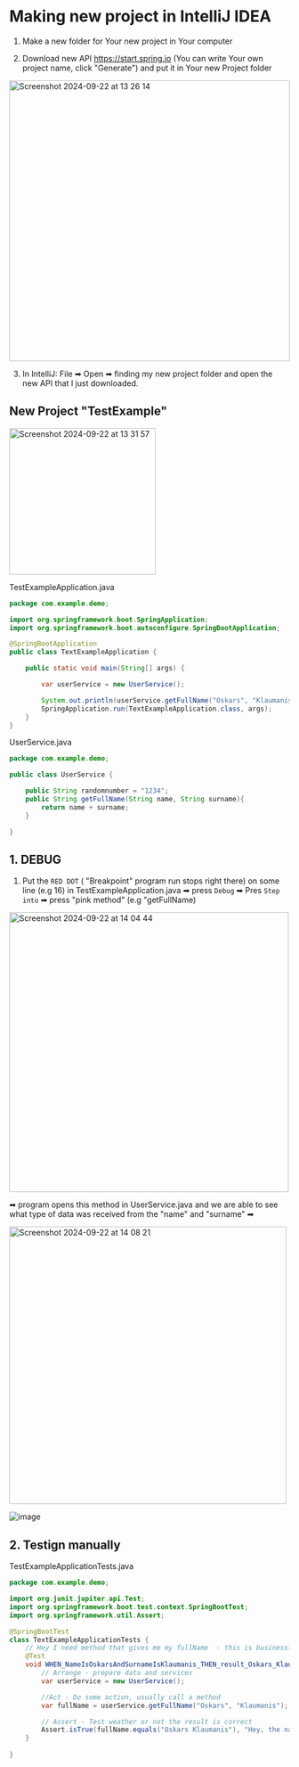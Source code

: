 # Making new project in IntelliJ IDEA

1. Make a new folder for Your new project in Your computer
   
2. Download new API https://start.spring.io (You can write Your own project name, click "Generate") and put it in Your new Project folder
   
<img width="504" alt="Screenshot 2024-09-22 at 13 26 14" src="https://github.com/user-attachments/assets/e0a59d5f-85a9-44c3-aa11-744120c70d83">

3. In IntelliJ: File ➡︎ Open ➡︎ finding my new project folder and open the new API that I just downloaded.


## New Project "TestExample"
<img width="263" alt="Screenshot 2024-09-22 at 13 31 57" src="https://github.com/user-attachments/assets/de9313a1-41e5-463c-984b-23bc932ab551">

TestExampleApplication.java
```java
package com.example.demo;

import org.springframework.boot.SpringApplication;
import org.springframework.boot.autoconfigure.SpringBootApplication;

@SpringBootApplication
public class TextExampleApplication {

	public static void main(String[] args) {

		var userService = new UserService();

		System.out.println(userService.getFullName("Oskars", "Klaumanis"));
		SpringApplication.run(TextExampleApplication.class, args);
	}
}
```

UserService.java
```java
package com.example.demo;

public class UserService {

    public String randomnumber = "1234";
    public String getFullName(String name, String surname){
        return name + surname;
    }

}
```

## 1. DEBUG

1. Put the `RED DOT` ( "Breakpoint" program run stops right there) on some line (e.g 16) in TestExampleApplication.java
   ➡︎ press `Debug` ➡︎ Pres `Step into` ➡︎ press "pink method" (e.g "getFullName)

  <img width="502" alt="Screenshot 2024-09-22 at 14 04 44" src="https://github.com/user-attachments/assets/cc8f96d8-6077-46e7-83c2-324b194d57ef">

  ➡︎ program opens this method in UserService.java and we are able to see what type of data was received from the "name" and "surname" ➡︎
 
  <img width="498" alt="Screenshot 2024-09-22 at 14 08 21" src="https://github.com/user-attachments/assets/221594e5-517a-44ed-a950-e7d250d16cf5">



  
![image](https://github.com/user-attachments/assets/4f65f6cb-fb7f-4e65-a870-20667b8fa74f)



## 2. Testign manually

TestExampleApplicationTests.java
```java
package com.example.demo;

import org.junit.jupiter.api.Test;
import org.springframework.boot.test.context.SpringBootTest;
import org.springframework.util.Assert;

@SpringBootTest
class TextExampleApplicationTests {
	// Hey I need method that gives me my fullName  - this is businesslogic
	@Test
	void WHEN_NameIsOskarsAndSurnameIsKlaumanis_THEN_result_Oskars_Klaumanis(){
		// Arrange - prepare data and services
		var userService = new UserService();

		//Act - Do some action, usually call a method
		var fullName = userService.getFullName("Oskars", "Klaumanis");

		// Assert - Test weather or not the result is correct
		Assert.isTrue(fullName.equals("Oskars Klaumanis"), "Hey, the name should be with a space between name and surname");
	}
	
}
```





